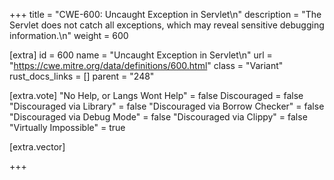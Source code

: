 +++
title = "CWE-600: Uncaught Exception in Servlet\n"
description = "The Servlet does not catch all exceptions, which may reveal sensitive debugging information.\n"
weight = 600

[extra]
id = 600
name = "Uncaught Exception in Servlet\n"
url = "https://cwe.mitre.org/data/definitions/600.html"
class = "Variant"
rust_docs_links = []
parent = "248"

[extra.vote]
"No Help, or Langs Wont Help" = false
Discouraged = false
"Discouraged via Library" = false
"Discouraged via Borrow Checker" = false
"Discouraged via Debug Mode" = false
"Discouraged via Clippy" = false
"Virtually Impossible" = true

[extra.vector]

+++